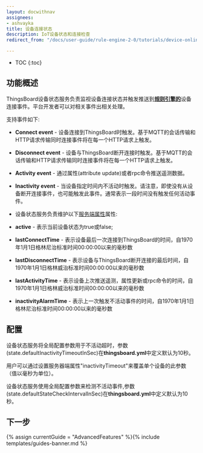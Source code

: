 ```yaml
---
layout: docwithnav
assignees:
- ashvayka
title: 设备连接状态
description: IoT设备状态和连接检查
redirect_from: "/docs/user-guide/rule-engine-2-0/tutorials/device-online-offline/"

---
```


* TOC
{:toc}

## 功能概述

ThingsBoard设备状态服务负责监视设备连接状态并触发推送到[**规则引擎的**](/docs/user-guide/rule-engine-2-0/re-getting-started/)设备连接事件。平台开发者可以对相关事件出相关处理。

支持事件如下:
 
 - **Connect event** - 设备连接到ThingsBoard时触发。基于MQTT的会话传输和HTTP请求传输同时连接事件将在每一个HTTP请求上触发。
 - **Disconnect event** - 设备与ThingsBoard断开连接时触发。基于MQTT的会话传输和HTTP请求传输同时连接事件将在每一个HTTP请求上触发。
 - **Activity event** - 通过属性(attribute update)或者rpc命令推送遥测数据。
 - **Inactivity event** - 当设备指定时间内不活动时触发。请注意，即使没有从设备断开连接事件，也可能触发此事件。通常表示一段时间没有触发任何活动事件。
 - 设备状态服务负责维护以下[服务端属性](/docs/user-guide/attributes/#attribute-types)属性:

 - **active** - 表示当前设备状态为true或false;
 - **lastConnectTime** - 表示设备最后一次连接到ThingsBoard的时间，自1970年1月1日格林尼治标准时间00:00:00以来的毫秒数
 - **lastDisconnectTime** - 表示设备与ThingsBoard断开连接的最后时间，自1970年1月1日格林威治标准时间00:00:00以来的毫秒数
 - **lastActivityTime** - 表示设备上次推送遥测，属性更新或rpc命令的时间，自1970年1月1日格林威治标准时间00:00:00以来的毫秒数
 - **inactivityAlarmTime** - 表示上一次触发不活动事件的时间，自1970年1月1日格林尼治标准时间00:00:00以来的毫秒数
 
## 配置

设备状态服务将全局配置参数用于不活动超时，参数(state.defaultInactivityTimeoutInSec)在**thingsboard.yml**中定义默认为10秒。

用户可以通过设置服务器端属性"inactivityTimeout"来覆盖单个设备的此参数（值以毫秒为单位）。

设备状态服务使用全局配置参数来检测不活动事件,参数(state.defaultStateCheckIntervalInSec)在**thingsboard.yml**中定义默认为10秒。

## 下一步

{% assign currentGuide = "AdvancedFeatures" %}{% include templates/guides-banner.md %}



 


 
    
